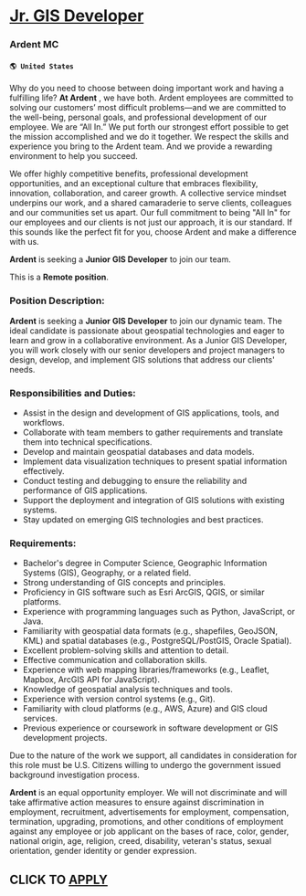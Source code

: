 # [Jr. GIS Developer](https://www.remotewlb.com/apply/jr-gis-developer-67349)  
### Ardent MC  
#### `🌎 United States`  

Why do you need to choose between doing important work and having a fulfilling life? **At Ardent** , we have both. Ardent employees are committed to solving our customers’ most difficult problems—and we are committed to the well-being, personal goals, and professional development of our employee. We are “All In.” We put forth our strongest effort possible to get the mission accomplished and we do it together. We respect the skills and experience you bring to the Ardent team. And we provide a rewarding environment to help you succeed.

We offer highly competitive benefits, professional development opportunities, and an exceptional culture that embraces flexibility, innovation, collaboration, and career growth. A collective service mindset underpins our work, and a shared camaraderie to serve clients, colleagues and our communities set us apart. Our full commitment to being "All In" for our employees and our clients is not just our approach, it is our standard. If this sounds like the perfect fit for you, choose Ardent and make a difference with us.

**Ardent** is seeking a **Junior GIS Developer** to join our team.

This is a **Remote position**.

### Position Description:

 **Ardent** is seeking a **Junior GIS Developer** to join our dynamic team. The ideal candidate is passionate about geospatial technologies and eager to learn and grow in a collaborative environment. As a Junior GIS Developer, you will work closely with our senior developers and project managers to design, develop, and implement GIS solutions that address our clients' needs.

### Responsibilities and Duties:

  * Assist in the design and development of GIS applications, tools, and workflows.
  * Collaborate with team members to gather requirements and translate them into technical specifications.
  * Develop and maintain geospatial databases and data models.
  * Implement data visualization techniques to present spatial information effectively.
  * Conduct testing and debugging to ensure the reliability and performance of GIS applications.
  * Support the deployment and integration of GIS solutions with existing systems.
  * Stay updated on emerging GIS technologies and best practices.

### Requirements:

  * Bachelor's degree in Computer Science, Geographic Information Systems (GIS), Geography, or a related field.
  * Strong understanding of GIS concepts and principles.
  * Proficiency in GIS software such as Esri ArcGIS, QGIS, or similar platforms.
  * Experience with programming languages such as Python, JavaScript, or Java.
  * Familiarity with geospatial data formats (e.g., shapefiles, GeoJSON, KML) and spatial databases (e.g., PostgreSQL/PostGIS, Oracle Spatial).
  * Excellent problem-solving skills and attention to detail.
  * Effective communication and collaboration skills.
  * Experience with web mapping libraries/frameworks (e.g., Leaflet, Mapbox, ArcGIS API for JavaScript).
  * Knowledge of geospatial analysis techniques and tools.
  * Experience with version control systems (e.g., Git).
  * Familiarity with cloud platforms (e.g., AWS, Azure) and GIS cloud services.
  * Previous experience or coursework in software development or GIS development projects.

Due to the nature of the work we support, all candidates in consideration for this role must be U.S. Citizens willing to undergo the government issued background investigation process.

 **Ardent** is an equal opportunity employer. We will not discriminate and will take affirmative action measures to ensure against discrimination in employment, recruitment, advertisements for employment, compensation, termination, upgrading, promotions, and other conditions of employment against any employee or job applicant on the bases of race, color, gender, national origin, age, religion, creed, disability, veteran's status, sexual orientation, gender identity or gender expression.

  
## CLICK TO [APPLY](https://www.remotewlb.com/apply/jr-gis-developer-67349)

